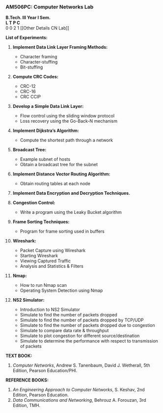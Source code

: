 ### AM506PC: Computer Networks Lab
**B.Tech. III Year I Sem.**  
**L T P C**  
0 0 2 1
[[Other Details CN Lab]]

**List of Experiments:**

1. **Implement Data Link Layer Framing Methods:**
   - Character framing
   - Character-stuffing
   - Bit-stuffing

2. **Compute CRC Codes:**
   - CRC-12
   - CRC-16
   - CRC CCIP

3. **Develop a Simple Data Link Layer:**
   - Flow control using the sliding window protocol
   - Loss recovery using the Go-Back-N mechanism

4. **Implement Dijkstra’s Algorithm:**
   - Compute the shortest path through a network

5. **Broadcast Tree:**
   - Example subnet of hosts
   - Obtain a broadcast tree for the subnet

6. **Implement Distance Vector Routing Algorithm:**
   - Obtain routing tables at each node

7. **Implement Data Encryption and Decryption Techniques.**

8. **Congestion Control:**
   - Write a program using the Leaky Bucket algorithm

9. **Frame Sorting Techniques:**
   - Program for frame sorting used in buffers

10. **Wireshark:**
    - Packet Capture using Wireshark
    - Starting Wireshark
    - Viewing Captured Traffic
    - Analysis and Statistics & Filters

11. **Nmap:**
    - How to run Nmap scan
    - Operating System Detection using Nmap

12. **NS2 Simulator:**
    - Introduction to NS2 Simulator
    - Simulate to find the number of packets dropped
    - Simulate to find the number of packets dropped by TCP/UDP
    - Simulate to find the number of packets dropped due to congestion
    - Simulate to compare data rate & throughput
    - Simulate to plot congestion for different source/destination
    - Simulate to determine the performance with respect to transmission of packets

**TEXT BOOK:**
1. *Computer Networks*, Andrew S. Tanenbaum, David J. Wetherall, 5th Edition, Pearson Education/PHI.

**REFERENCE BOOKS:**
1. *An Engineering Approach to Computer Networks*, S. Keshav, 2nd Edition, Pearson Education.
2. *Data Communications and Networking*, Behrouz A. Forouzan, 3rd Edition, TMH.

